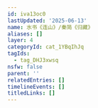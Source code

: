 ```yaml
---
id: iva13oc0
lastUpdated: '2025-06-13'
name: 水书《连山》/秦简《归藏》
aliases: []
layer: 4
categoryId: cat_1YBqIhJq
tagIds:
  - tag_DHJ3xwsq
nsfw: false
parent: ''
relatedEntries: []
timelineEvents: []
titledLinks: []
---
```


